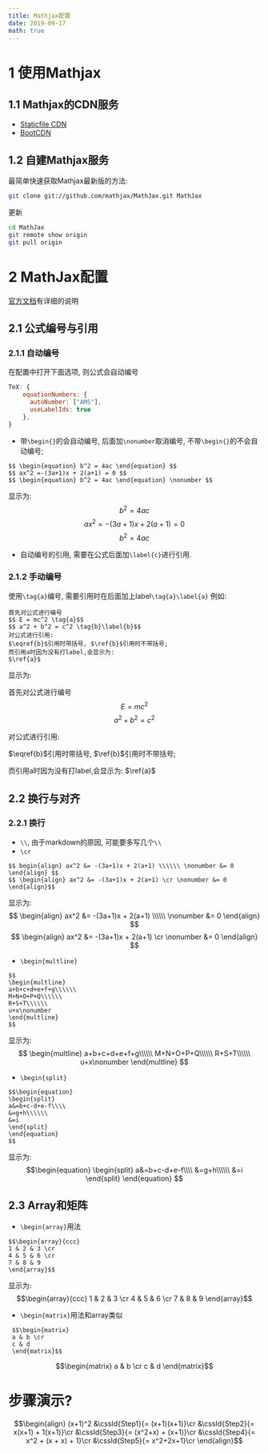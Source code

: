 ```yaml
---
title: Mathjax配置
date: 2019-09-17
math: true
---
```



# 1 使用Mathjax
## 1.1 Mathjax的CDN服务
- [Staticfile CDN](/https://www.staticfile.org/)
- [BootCDN](https://www.bootcdn.cn/)

## 1.2 自建Mathjax服务
最简单快速获取Mathjax最新版的方法:
```bash
git clone git://github.com/mathjax/MathJax.git MathJax
```
更新
```bash
cd MathJax
git remote show origin
git pull origin
```

# 2 MathJax配置
[官方文档](https://mathjax-chinese-doc.readthedocs.io/en/latest/tex.html)有详细的说明
## 2.1 公式编号与引用
### 2.1.1 自动编号

在配置中打开下面选项, 则公式会自动编号
```js
TeX: {
    equationNumbers: {
      autoNumber: ["AMS"],
      useLabelIds: true
    },
}
```
- 带`\begin{}`的会自动编号, 后面加`\nonumber`取消编号, 不带`\begin{}`的不会自动编号;
```
$$ \begin{equation} b^2 = 4ac \end{equation} $$
$$ ax^2 =-(3a+1)x + 2(a+1) = 0 $$
$$ \begin{equation} b^2 = 4ac \end{equation} \nonumber $$
```
显示为:
$$ \begin{equation} b^2 = 4ac \end{equation} $$
$$ ax^2 =-(3a+1)x + 2(a+1) = 0 $$
$$ \begin{equation} b^2 = 4ac \end{equation} \nonumber $$

- 自动编号的引用, 需要在公式后面加`\label{c}`进行引用.

### 2.1.2 手动编号

使用`\tag{a}`编号, 需要引用时在后面加上label`\tag{a}\label{a}`
例如:
```
首先对公式进行编号
$$ E = mc^2 \tag{a}$$
$$ a^2 + b^2 = c^2 \tag{b}\label{b}$$
对公式进行引用: 
$\eqref{b}$引用时带括号, $\ref{b}$引用时不带括号;
而引用a时因为没有打label,会显示为:
$\ref{a}$
```
显示为:

首先对公式进行编号
$$ E = mc^2 \tag{a}$$
$$ a^2 + b^2 = c^2 \tag{b}\label{b}$$

对公式进行引用: 

$\eqref{b}$引用时带括号, $\ref{b}$引用时不带括号; 

而引用a时因为没有打label,会显示为:
$\ref{a}$

## 2.2 换行与对齐
### 2.2.1 换行
- `\\`, 由于markdown的原因, 可能要多写几个`\\`
- `\cr`
```
$$ begin{align} ax^2 &= -(3a+1)x + 2(a+1) \\\\\\ \nonumber &= 0 \end{align} $$
$$ \begin{align} ax^2 &= -(3a+1)x + 2(a+1) \cr \nonumber &= 0 \end{align}$$
```
显示为:
$$ \begin{align} ax^2 &= -(3a+1)x + 2(a+1) \\\\\\ \nonumber &= 0 \end{align} $$
$$ \begin{align} ax^2 &= -(3a+1)x + 2(a+1) \cr \nonumber &= 0 \end{align} $$


- `\begin{multline}`
```
$$
\begin{multline}
a+b+c+d+e+f+g\\\\\\
M+N+O+P+Q\\\\\\
R+S+T\\\\\\
u+x\nonumber
\end{multline}
$$
```
显示为:
$$
\begin{multline}
a+b+c+d+e+f+g\\\\\\
M+N+O+P+Q\\\\\\
R+S+T\\\\\\
u+x\nonumber
\end{multline}
$$

- `\begin{split}`
```
$$\begin{equation}
\begin{split} 
a&=b+c-d+e-f\\\\ 
&=g+h\\\\\\
&=i
\end{split} 
\end{equation}
$$
```
显示为:
$$\begin{equation}
\begin{split} 
a&=b+c-d+e-f\\\\ 
&=g+h\\\\\\
&=i
\end{split} 
\end{equation}
$$
## 2.3 Array和矩阵
- `\begin{array}`用法
```
$$\begin{array}{ccc}
1 & 2 & 3 \cr
4 & 5 & 6 \cr
7 & 8 & 9
\end{array}$$
```
显示为:
$$\begin{array}{ccc}
1 & 2 & 3 \cr
4 & 5 & 6 \cr
7 & 8 & 9
\end{array}$$

- `\begin{matrix}`用法和array类似
```
 $$\begin{matrix} 
 a & b \cr
 c & d 
 \end{matrix}$$
 ```
 $$\begin{matrix} a & b \cr c & d \end{matrix}$$
# 步骤演示?
$$\begin{align}
  (x+1)^2
    &\cssId{Step1}{= (x+1)(x+1)}\cr
    &\cssId{Step2}{= x(x+1) + 1(x+1)}\cr
    &\cssId{Step3}{= (x^2+x) + (x+1)}\cr
    &\cssId{Step4}{= x^2 + (x + x) + 1}\cr
    &\cssId{Step5}{= x^2+2x+1}\cr
\end{align}$$
